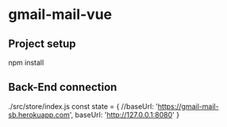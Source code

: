 # gmail-mail-vue

## Project setup
npm install 

## Back-End connection
./src/store/index.js 
const state = {
    //baseUrl: 'https://gmail-mail-sb.herokuapp.com',
    baseUrl: 'http://127.0.0.1:8080'
}
